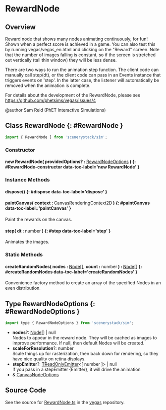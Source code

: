 # RewardNode

## Overview

Reward node that shows many nodes animating continuously, for fun!  Shown when a perfect score is achieved in a game.
You can also test this by running vegas/vegas_en.html and clicking on the "Reward" screen.
Note that the number of images falling is constant, so if the screen is stretched out vertically (tall thin window)
they will be less dense.

There are two ways to run the animation step function.  The client code can manually call step(dt), or the client
code can pass in an Events instance that triggers events on 'step'. In the latter case, the listener will
automatically be removed when the animation is complete.

For details about the development of the RewardNode, please see https://github.com/phetsims/vegas/issues/4

@author Sam Reid (PhET Interactive Simulations)

## Class RewardNode {: #RewardNode }


```js
import { RewardNode } from 'scenerystack/sim';
```
### Constructor

#### new RewardNode( providedOptions? : <span style="font-weight: 400;">[RewardNodeOptions](../sim/RewardNode.md#RewardNodeOptions)</span> ) {: #RewardNode-constructor data-toc-label='new RewardNode' }

### Instance Methods

#### dispose() {: #dispose data-toc-label='dispose' }

#### paintCanvas( context : <span style="font-weight: 400;">CanvasRenderingContext2D</span> ) {: #paintCanvas data-toc-label='paintCanvas' }

Paint the rewards on the canvas.

#### step( dt : <span style="font-weight: 400;"><span style="color: hsla(calc(var(--md-hue) + 180deg),80%,40%,1);">number</span></span> ) {: #step data-toc-label='step' }

Animates the images.

### Static Methods

#### createRandomNodes( nodes : <span style="font-weight: 400;">[Node](../scenery/Node.md)[]</span>, count : <span style="font-weight: 400;"><span style="color: hsla(calc(var(--md-hue) + 180deg),80%,40%,1);">number</span></span> ) : <span style="font-weight: 400;">[Node](../scenery/Node.md)[]</span> {: #createRandomNodes data-toc-label='createRandomNodes' }

Convenience factory method to create an array of the specified Nodes in an even distribution.



## Type RewardNodeOptions {: #RewardNodeOptions }


```js
import type { RewardNodeOptions } from 'scenerystack/sim';
```


- **nodes**?: [Node](../scenery/Node.md)[] | <span style="color: hsla(calc(var(--md-hue) + 180deg),80%,40%,1);">null</span>
<br>  Nodes to appear in the reward node. They will be cached as images to improve performance.
  If null, then default Nodes will be created.
- **scaleForResolution**?: <span style="color: hsla(calc(var(--md-hue) + 180deg),80%,40%,1);">number</span>
<br>  Scale things up for rasterization, then back down for rendering, so they have nice quality on retina displays.
- **stepEmitter**?: [TReadOnlyEmitter](../axon/TEmitter.md#TReadOnlyEmitter)&lt;[ <span style="color: hsla(calc(var(--md-hue) + 180deg),80%,40%,1);">number</span> ]&gt; | <span style="color: hsla(calc(var(--md-hue) + 180deg),80%,40%,1);">null</span>
<br>  If you pass in a stepEmitter {Emitter}, it will drive the animation
- &amp; [CanvasNodeOptions](../scenery/CanvasNode.md#CanvasNodeOptions)




## Source Code

See the source for [RewardNode.ts](https://github.com/phetsims/vegas/blob/main/js/RewardNode.ts) in the [vegas](https://github.com/phetsims/vegas) repository.
